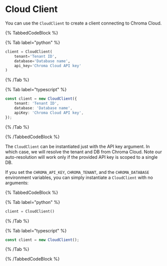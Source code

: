 # Cloud Client

You can use the `CloudClient` to create a client connecting to Chroma Cloud.

{% TabbedCodeBlock %}

{% Tab label="python" %}
```python
client = CloudClient(
    tenant='Tenant ID',
    database='Database name',
    api_key='Chroma Cloud API key'
)
```
{% /Tab %}

{% Tab label="typescript" %}

```typescript
const client = new CloudClient({
    tenant: 'Tenant ID',
    database: 'Database name',
    apiKey: 'Chroma Cloud API key',
});
```

{% /Tab %}

{% /TabbedCodeBlock %}

The `CloudClient` can be instantiated just with the API key argument. In which case, we will resolve the tenant and DB from Chroma Cloud. Note our auto-resolution will work only if the provided API key is scoped to a single DB.

If you set the `CHROMA_API_KEY`, `CHROMA_TENANT`, and the `CHROMA_DATABASE` environment variables, you can simply instantiate a `CloudClient` with no arguments:

{% TabbedCodeBlock %}

{% Tab label="python" %}
```python
client = CloudClient()
```
{% /Tab %}

{% Tab label="typescript" %}

```typescript
const client = new CloudClient();
```

{% /Tab %}

{% /TabbedCodeBlock %}